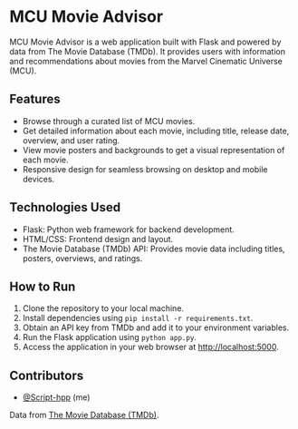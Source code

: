 # MCU Movie Advisor

MCU Movie Advisor is a web application built with Flask and powered by data from The Movie Database (TMDb). It provides users with information and recommendations about movies from the Marvel Cinematic Universe (MCU).

## Features
- Browse through a curated list of MCU movies.
- Get detailed information about each movie, including title, release date, overview, and user rating.
- View movie posters and backgrounds to get a visual representation of each movie.
- Responsive design for seamless browsing on desktop and mobile devices.

## Technologies Used
- Flask: Python web framework for backend development.
- HTML/CSS: Frontend design and layout.
- The Movie Database (TMDb) API: Provides movie data including titles, posters, overviews, and ratings.

## How to Run
1. Clone the repository to your local machine.
2. Install dependencies using `pip install -r requirements.txt`.
3. Obtain an API key from TMDb and add it to your environment variables.
4. Run the Flask application using `python app.py`.
5. Access the application in your web browser at [http://localhost:5000](http://localhost:5000).

## Contributors
- [@Script-hpp](https://github.com/Script-hpp) (me)

Data from [The Movie Database (TMDb)](https://www.themoviedb.org/).

